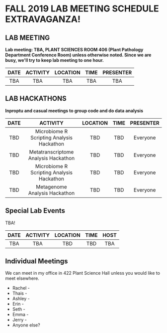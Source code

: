 # FALL 2019 LAB MEETING SCHEDULE EXTRAVAGANZA!

## __LAB MEETING__

__Lab meeting: TBA, PLANT SCIENCES ROOM 406 (Plant Pathology Department Conference Room) unless otherwise noted. Since we are busy, we'll try to keep lab meeting to one hour.__

**DATE** | **ACTIVITY** | **LOCATION** | **TIME** | **PRESENTER**
:-----:|:-----:|:-----:|:-----:|:-----:
TBA | TBA | TBA | TBA | TBA


## __LAB HACKATHONS__

__Inproptu and casual meetings to group code and do data analysis__

**DATE** | **ACTIVITY** | **LOCATION** | **TIME** | **PRESENTER**
:-----:|:-----:|:-----:|:-----:|:-----:
TBD | Microbiome R Scripting Analysis Hackathon | TBD | TBD | Everyone
TBD | Metatranscriptome Analysis Hackathon | TBD | TBD | Everyone
TBD | Microbiome R Scripting Analysis Hackathon | TBD | TBD | Everyone
TBD | Metagenome Analysis Hackathon | TBD | TBD | Everyone


## __Special Lab Events__

TBA!

**DATE** | **ACTIVITY** | **LOCATION** | **TIME** | **HOST**
:-----:|:-----:|:-----:|:-----:|:-----:
TBA | TBA | TBD | TBD | TBA


## __Individual Meetings__

We can meet in my office in 422 Plant Science Hall unless you would like to meet elsewhere. 

* Rachel - 
* Thais - 
* Ashley - 
* Erin - 
* Seth -
* Emma - 
* Jerry - 
* Anyone else?
